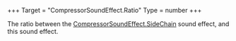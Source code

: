 +++
Target = "CompressorSoundEffect.Ratio"
Type = number
+++

The ratio between the [CompressorSoundEffect.SideChain](https://developer.roblox.com/api-reference/property/CompressorSoundEffect/SideChain) sound effect, and this sound effect.